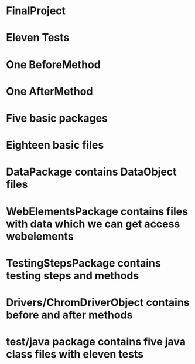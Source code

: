 # FinalProject
# Eleven Tests
# One BeforeMethod
# One AfterMethod
# Five basic packages
# Eighteen basic files
# DataPackage contains DataObject files 
# WebElementsPackage contains files with data which we can get access webelements
# TestingStepsPackage contains testing steps and methods
# Drivers/ChromDriverObject contains before and after methods
# test/java package contains five java class files with eleven tests
